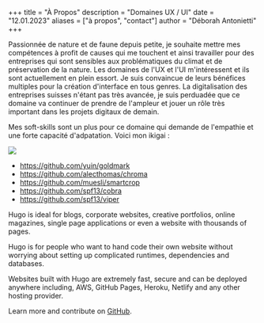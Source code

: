 +++
title = "À Propos"
description = "Domaines UX / UI"
date = "12.01.2023"
aliases = ["à propos", "contact"]
author = "Déborah Antonietti"
+++


Passionnée de nature et de faune depuis petite, je souhaite mettre mes compétences à profit de causes qui me touchent et ainsi travailler pour des entreprises qui sont sensibles aux problématiques du climat et de préservation de la nature. Les domaines de l'UX et l'UI m'intéressent et ils sont actuellement en plein essort. Je suis convaincue de leurs bénéfices multiples pour la création d'interface en tous genres. La digitalisation des entreprises suisses n'étant pas très avancée, je suis perduadée que ce domaine va continuer de prendre de l'ampleur et jouer un rôle très important dans les projets digitaux de demain. 

Mes soft-skills sont un plus pour ce domaine qui demande de l'empathie et une forte capacité d'adpatation. Voici mon ikigai :

<img src="resources\_gen\images\ikigai_DéborahAntonietti.png">




* https://github.com/yuin/goldmark
* https://github.com/alecthomas/chroma
* https://github.com/muesli/smartcrop
* https://github.com/spf13/cobra
* https://github.com/spf13/viper

Hugo is ideal for blogs, corporate websites, creative portfolios, online magazines, single page applications or even a website with thousands of pages.

Hugo is for people who want to hand code their own website without worrying about setting up complicated runtimes, dependencies and databases.

Websites built with Hugo are extremely fast, secure and can be deployed anywhere including, AWS, GitHub Pages, Heroku, Netlify and any other hosting provider.

Learn more and contribute on [GitHub](https://github.com/gohugoio).
